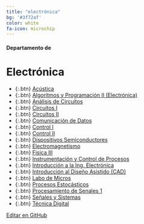 ```yaml
---
title: "electrónica"
bg: '#3f72af'
color: white
fa-icon: microchip
---
```

#### Departamento de
# Electrónica

<!---
No poner los links de t.joinchat directamente,
>>>> NO USAR https://www.protectyourlinks.com/ <<<<
En lugar de https://t.me/joinchat/SaraSasasa-sa poner j/SaraSasasa-sa
-->

*  {:.btn} [Acústica](j/DMszThp8zU5X4EPgp4MAQg)
*  {:.btn} [Algoritmos y Programación II (Electrónica)](j/IQ4_wR0aRJ8jWNMcBsr3Nw)
*  {:.btn} [Análisis de Circuitos](j/Ogw12k3ExEvv8pONk4bHPQ)
*  {:.btn} [Circuitos I](j/IQ4_wU67D9F0e3ML6B2G7Q)
*  {:.btn} [Circuitos II](j/Sl-UXhAIgyvwtrNA)
*  {:.btn} [Comunicación de Datos](j/DMszTkN3VbX6jtzAv5QPHw)
*  {:.btn} [Control I](j/DMszThglDe-jJaG7qGHbVg)
*  {:.btn} [Control II](j/https://t.me/joinchat/cMoiSo-YqzBjNmIx)
*  {:.btn} [Dispositivos Semiconductores](j/DMszTlNF4hsAaoRpw3IVkg)
*  {:.btn} [Electromagnetismo](j/IQ4_wVdAV9QpsqouTBZ9oA)
*  {:.btn} [Fisica III](j/IQ4_wU46jredv7_63y6KIA)
*  {:.btn} [Instrumentación y Control de Procesos](j/88sBvCJUOPE1YWIx)
*  {:.btn} [Introducción a la Ing. Electrónica](j/NONsfET3Mm5S7HXnPI4K3w)
*  {:.btn} [Introducción al Diseño Asistido (CAD)](j/DMszTkkIbptLpjREaAplqQ)
*  {:.btn} [Labo de Micros](j/DMszThlENqXmSQCkXMy2sA)
*  {:.btn} [Procesos Estocásticos](j/Kd1alhIXJ1fkJozLiPKDoQ)
*  {:.btn} [Procesamiento de Senales 1](j/BGf_lAGuveoxMDlh)
*  {:.btn} [Señales y Sistemas](j/DMszTk0T-76GU5PAZwraJw)
*  {:.btn} [Técnica Digital](j/5AHHpHW0vmxkMGMx)

<span class="editongithub">
	<a href="{{site.github.repository_url}}/blob/master/{{page.path}}">
		<i class="fas fa-pen"></i> Editar en GitHub
	</a>
</span>
